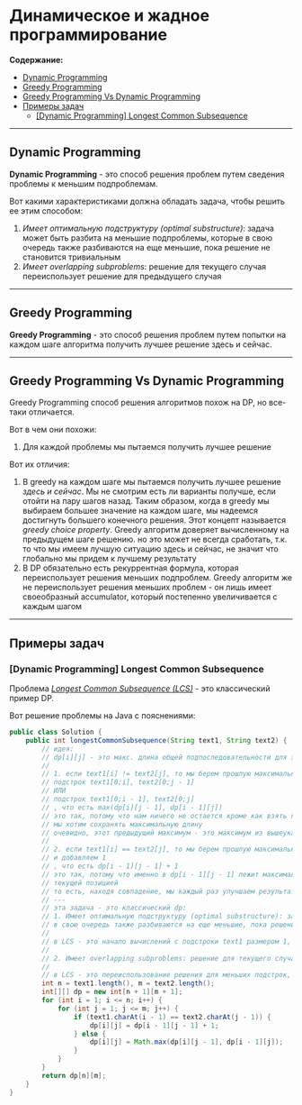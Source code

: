 # Динамическое и жадное программирование

**Содержание:**
- [Dynamic Programming](#dynamic-programming)
- [Greedy Programming](#greedy-programming)
- [Greedy Programming Vs Dynamic Programming](#greedy-programming-vs-dynamic-programming)
- [Примеры задач](#примеры-задач)
    - [\[Dynamic Programming\] Longest Common Subsequence](#dynamic-programming-longest-common-subsequence)

---

## Dynamic Programming

**Dynamic Programming** - это способ решения проблем путем сведения проблемы к меньшим подпроблемам.

Вот какими характеристиками должна обладать задача, чтобы решить ее этим способом:

1. *Имеет оптимальную подструктуру (optimal substructure)*: задача может быть разбита на меньшие подпроблемы, которые в
   свою очередь также разбиваются на еще меньшие, пока решение не становится тривиальным
2. *Имеет overlapping subproblems*: решение для текущего случая переиспользует решение для предыдущего случая

---

## Greedy Programming

**Greedy Programming** - это способ решения проблем путем попытки на каждом шаге алгоритма получить лучшее решение здесь и сейчас.

---

## Greedy Programming Vs Dynamic Programming

Greedy Programming способ решения алгоритмов похож на DP, но все-таки отличается.

Вот в чем они похожи:

1. Для каждой проблемы мы пытаемся получить лучшее решение

Вот их отличия:

1. В greedy на каждом шаге мы пытаемся получить лучшее решение *здесь и сейчас*. Мы не смотрим есть ли варианты получше,
   если отойти на пару шагов назад. Таким образом, когда в greedy мы выбираем большее значение на каждом шаге, мы
   надеемся достигнуть большего конечного решения. Этот концепт называется *greedy choice property*. Greedy алгоритм
   доверяет вычисленному на предыдущем шаге решению. но это может не всегда сработать, т.к. то что мы имеем лучшую
   ситуацию здесь и сейчас, не значит что глобально мы придем к лучшему результату
2. В DP обязательно есть рекуррентная формула, которая переиспользует решения меньших подпроблем. Greedy алгоритм же не
   переиспользует решения меньших проблем - он лишь имеет своеобразный accumulator, который постепенно увеличивается с
   каждым шагом

---

## Примеры задач

### \[Dynamic Programming\] Longest Common Subsequence

Проблема *[Longest Common Subsequence (LCS)](https://en.wikipedia.org/wiki/Longest_common_subsequence)* - это классический пример DP.

Вот решение проблемы на Java с пояснениями:

```java
public class Solution {
    public int longestCommonSubsequence(String text1, String text2) {
        // идея:
        // dp[i][j] - это макс. длина общей подпоследовательности для элемента i первой строки и элемента j второй строки
        //
        // 1. если text1[i] != text2[j], то мы берем прошлую максимальную длину из:
        // подстрок text1[0;i], text2[0;j - 1]
        // ИЛИ
        // подстрок text1[0;i - 1], text2[0;j]
        // , что есть max(dp[i][j - 1], dp[i - 1][j])
        // это так, потому что нам ничего не остается кроме как взять какой-то предыдущий максимум, потому что для каждой позиции
        // мы хотим сохранять максимальную длину
        // очевидно, этот предыдущий максимум - это максимум из вышеуказанных подстрок
        //
        // 2. если text1[i] == text2[j], то мы берем прошлую максимальную длину из подстрок text1[0;i - 1], text2[0;j - 1]
        // и добавляем 1
        // , что есть dp[i - 1][j - 1] + 1
        // это так, потому что именно в dp[i - 1][j - 1] лежит максимальная длина для подстрок, оканчивающихся перед
        // текущей позицией
        // то есть, находя совпадение, мы каждый раз улучшаем результат для подстрок text1[0;i - 1] и text2[0;j - 1]
        // ---
        // эта задача - это классический dp:
        // 1. Имеет оптимальную подструктуру (optimal substructure): задача может быть разбита на меньшие подпроблемы, которые
        // в свою очередь также разбиваются на еще меньшие, пока решение не становится тривиальным
        //
        // в LCS - это начало вычислений с подстроки text1 размером 1, каждый раз добавляя к решению новый элемент подстроки
        //
        // 2. Имеет overlapping subproblems: решение для текущего случая переиспользует решение для предыдущего случая
        //
        // в LCS - это переиспользование решения для меньших подстрок, чем текущая строка
        int n = text1.length(), m = text2.length();
        int[][] dp = new int[n + 1][m + 1];
        for (int i = 1; i <= n; i++) {
            for (int j = 1; j <= m; j++) {
                if (text1.charAt(i - 1) == text2.charAt(j - 1)) {
                    dp[i][j] = dp[i - 1][j - 1] + 1;
                } else {
                    dp[i][j] = Math.max(dp[i][j - 1], dp[i - 1][j]);
                }
            }
        }
        return dp[n][m];
    }
}
```
